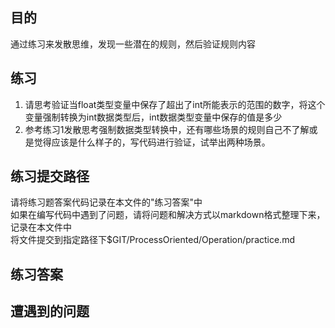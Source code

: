 ## 目的
通过练习来发散思维，发现一些潜在的规则，然后验证规则内容

## 练习
1. 请思考验证当float类型变量中保存了超出了int所能表示的范围的数字，将这个变量强制转换为int数据类型后，int数据类型变量中保存的值是多少
2. 参考练习1发散思考强制数据类型转换中，还有哪些场景的规则自己不了解或是觉得应该是什么样子的，写代码进行验证，试举出两种场景。

## 练习提交路径
请将练习题答案代码记录在本文件的"练习答案"中  
如果在编写代码中遇到了问题，请将问题和解决方式以markdown格式整理下来，记录在本文件中  
将文件提交到指定路径下$GIT/ProcessOriented/Operation/practice.md  

## 练习答案


## 遭遇到的问题